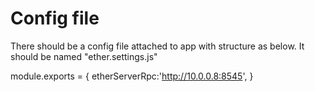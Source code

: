 # Config file

There should be a config file attached to app with structure as below. It should be named "ether.settings.js"

module.exports = {
  etherServerRpc:'http://10.0.0.8:8545',
}
